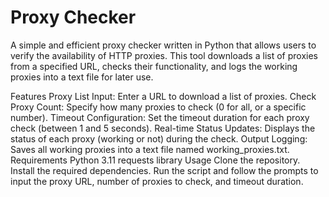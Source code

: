 # Proxy Checker
A simple and efficient proxy checker written in Python that allows users to verify the availability of HTTP proxies. This tool downloads a list of proxies from a specified URL, checks their functionality, and logs the working proxies into a text file for later use.

Features
Proxy List Input: Enter a URL to download a list of proxies.
Check Proxy Count: Specify how many proxies to check (0 for all, or a specific number).
Timeout Configuration: Set the timeout duration for each proxy check (between 1 and 5 seconds).
Real-time Status Updates: Displays the status of each proxy (working or not) during the check.
Output Logging: Saves all working proxies into a text file named working_proxies.txt.
Requirements
Python 3.11
requests library
Usage
Clone the repository.
Install the required dependencies.
Run the script and follow the prompts to input the proxy URL, number of proxies to check, and timeout duration.

